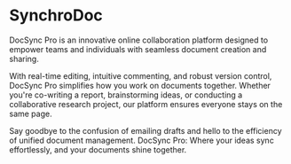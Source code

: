 # SynchroDoc
DocSync Pro is an innovative online collaboration platform designed to empower teams and individuals with seamless document creation and sharing. 


With real-time editing, intuitive commenting, and robust version control, DocSync Pro simplifies how you work on documents together. Whether you're co-writing a report, brainstorming ideas, or conducting a collaborative research project, our platform ensures everyone stays on the same page. 


Say goodbye to the confusion of emailing drafts and hello to the efficiency of unified document management. DocSync Pro: Where your ideas sync effortlessly, and your documents shine together.
